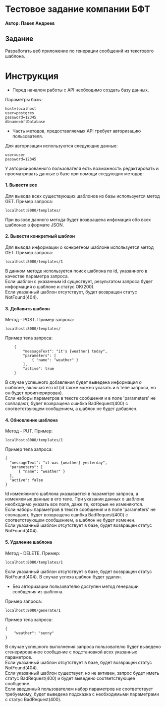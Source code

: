# Тестовое задание компании БФТ

#### Автор: Павел Андреев

## Задание
Разработать веб приложение по генерации сообщений из текстового шаблона.

# Инструкция
*   Перед началом работы с API необходимо создать базу данных. 

Параметры базы:

    host=localhost  
    user=postgres  
    password=12345  
    dbname=bftDatabase  

*   Часть методов, предоставляемых API требует авторизацию пользователя.

Для авторизации используются следующие данные:

    user=user
    password=12345
    
У авторизированного пользователя есть возможность редактировать и просматривать данные в базе при помощи следующих методов: 

#### 1. Вывести все
Для вывода всех существующих шаблонов из базы используется метод GET. Пример запроса:

    localhost:8080/templates/
    
При вызове данного метода будет возвращена инфомация обо всех шаблонах в формате JSON.
    
#### 2. Вывести конкретный шаблон
Для вывода информации о конкретном шаблоне используется метод GET. Пример запроса:

    localhost:8080/templates/1

В данном методе используется поиск шаблона по id, указанного в качестве параметра запроса.  
Если шаблон с указанным id существует, результатом запроса будет информация о шаблоне и статус OK(200).  
Если указанный шаблон отсутствует, будет возвращен статус NotFound(404).

#### 3. Добавить шаблон
Метод - POST. Пример запроса:

    localhost:8080/templates/
    
Пример тела запроса:

        {
            "messageText": "it's {weather} today",
            "parameters": [
                { "name": "weather" }
            ],
            "active": true
        }
        
В случае успешного добавления будет выведена информация о шаблоне, включая его id (id также можно указать и в теле запроса, но он будет проигнорирован).  
Если наборы параметров в тексте сообщения и в поле 'parameters' не совпадают, будет возвращена ошибка BadRequest(400) с соответствующем сообщением, а шаблон не будет добавлен.

   
#### 4. Обновление шаблона
Метод - PUT. Пример:

    localhost:8080/templates/1 
    
Пример тела запроса:
  
    {
      "messageText": "it was {weather} yesterday",
      "parameters": [
          { "name": "weather" }
      ],
      "active": false
    }
    
Id изменяемого шаблона указывается в параметре запроса, а изменяемые данные в его теле. При указании данных о шаблоне необходимо указать все поля, даже те, которые не изменяются.  
Если наборы параметров в тексте сообщения и в поле 'parameters' не совпадают, будет возвращена ошибка BadRequest(400) с соответствующем сообщением, а шаблон не будет изменен.  
Если указанный шаблон отсутствует в базе, будет возвращен статус NotFound(404).

#### 5.  Удаление шаблона
Метод - DELETE. Пример:

    localhost:8080/templates/1 
    
Если указанный шаблон отсутствует в базе, будет возвращен статус NotFound(404).
В случае успеха шаблон будет удален.

*   Без авторизации пользователю доступен метод генерации сообщения из шаблона. 

Пример запроса:

    localhost:8080/generate/1 

Пример тела запроса:

    {
        "weather": "sunny"
    }
    
В случае успешного выполнения запроса пользователю будет выведено сгенерированное сообщение с подстановкой всех указанных параметров.  
Если указанный шаблон отсутствует в базе, будет возвращен статус NotFound(404).  
Если указанный шаблон существует, но не активен, запрос будет иметь статус BadRequest(400) и будет выведено соответствующее сообщение.  
Если введенный пользователем набор параметров не соответствует требуемому, будет выведена подсказка с необходимыми параметрами с статус BadRequest(400).